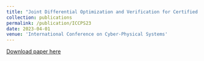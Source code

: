 ```yaml
---
title: "Joint Differential Optimization and Verification for Certified Reinforcement Learning"
collection: publications
permalink: /publication/ICCPS23
date: 2023-04-01
venue: 'International Conference on Cyber-Physical Systems'
---
```


[Download paper here](http://ChaoHuang2018.github.io/files/ICCPS23.pdf)
